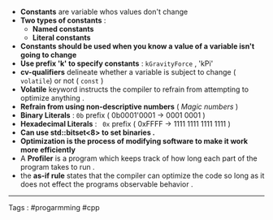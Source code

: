 - **Constants** are variable whos values don't change
- **Two types of constants** :
	- **Named constants**
	- **Literal constants** 
- **Constants should be used when you know a value of a variable isn't going to change** 
- **Use prefix 'k' to specify constants**  : `kGravityForce` , 'kPi' 
- **cv-qualifiers** delineate whether a variable is subject to change ( `volatile`) or not ( `const` )
- **Volatile** keyword instructs the compiler to refrain from attempting to optimize anything . 
- **Refrain from using non-descriptive numbers** ( *Magic numbers* )
- **Binary Literals** :  `0b` prefix ( 0b0001'0001 ->  0001 0001 ) 
- **Hexadecimal Literals** : ` 0x` prefix ( 0xFFFF -> 1111 1111 1111 1111 ) 
- **Can use std::bitset<8> to set binaries .**
- **Optimization is the process of modifying software to make it work more efficiently** 
- A **Profiler** is a program which keeps track of how long each part of the program takes to run .
- the **as-if rule** states that the compiler can optimize the code so long as it does not effect the programs observable behavior . 
___
Tags : #progarmming #cpp 